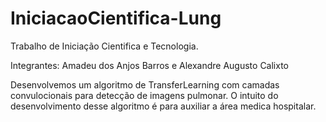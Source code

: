 # IniciacaoCientifica-Lung

Trabalho de Iniciação Cientifica e Tecnologia.

Integrantes:
Amadeu dos Anjos Barros e
Alexandre Augusto Calixto

Desenvolvemos um algoritmo de TransferLearning com camadas convulocionais para detecção de imagens pulmonar.
O intuito do desenvolvimento desse algoritmo é para auxiliar a área medica hospitalar.
